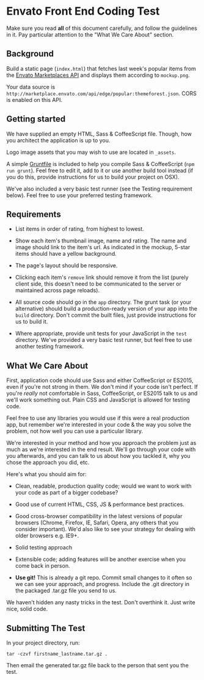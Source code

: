 # Envato Front End Coding Test

Make sure you read **all** of this document carefully, and follow the guidelines in it. Pay particular attention to the "What We Care About" section.

## Background

Build a static page (`index.html`) that fetches last week's popular items from the [Envato Marketplaces API](http://marketplace.envato.com/api/documentation) and displays them according to `mockup.png`.

Your data source is `http://marketplace.envato.com/api/edge/popular:themeforest.json`. CORS is enabled on this API.

## Getting started

We have supplied an empty HTML, Sass & CoffeeScript file. Though, how you architect the application is up to you.

Logo image assets that you may wish to use are located in `_assets`.

A simple [Gruntfile](http://gruntjs.com/getting-started) is included to help you compile Sass & CoffeeScript (`npm run grunt`). Feel free to edit it, add to it or use another build tool instead (if you do this, provide instructions for us to build your project on OSX).

We've also included a very basic test runner (see the Testing requirement below). Feel free to use your preferred testing framework.

## Requirements

- List items in order of rating, from highest to lowest.

- Show each item's thumbnail image, name and rating. The name and image should link to the item's url. As indicated in the mockup, 5-star items should have a yellow background.

- The page's layout should be responsive.

- Clicking each item's `remove` link should remove it from the list (purely client side, this doesn't need to be communicated to the server or maintained across page reloads).

- All source code should go in the `app` directory. The grunt task (or your alternative) should build a production-ready version of your app into the `build` directory. Don't commit the built files, just provide instructions for us to build it. 

- Where appropriate, provide unit tests for your JavaScript in the `test` directory. We've provided a very basic test runner, but feel free to use another testing framework. 

## What We Care About

First, application code should use Sass and either CoffeeScript or ES2015, even if you're not strong in them. We don't mind if your code isn't perfect. If you're *really* not comfortable in Sass, CoffeeScript, or ES2015 talk to us and we'll work something out. Plain CSS and JavaScript is allowed for testing code.

Feel free to use any libraries you would use if this were a real production app, but remember we're interested in your code & the way you solve the problem, not how well you can use a particular library.

We're interested in your method and how you approach the problem just as much as we're interested in the end result. We'll go through your code with you afterwards, and you can talk to us about how you tackled it, why you chose the approach you did, etc.

Here's what you should aim for:

- Clean, readable, production quality code; would we want to work with your code as part of a bigger codebase?

- Good use of current HTML, CSS, JS & performance best practices.

- Good cross-browser compatibility in the latest versions of popular browsers (Chrome, Firefox, IE, Safari, Opera, any others that you consider important). We'd also like to see your strategy for dealing with older browsers e.g. IE9+.

- Solid testing approach

- Extensible code; adding features will be another exercise when you come back in person.

- **Use git!** This is already a git repo. Commit small changes to it often so we can see your approach, and progress. Include the .git directory in the packaged .tar.gz file you send to us.

We haven't hidden any nasty tricks in the test. Don't overthink it. Just write nice, solid code.

## Submitting The Test

In your project directory, run:

```
tar -czvf firstname_lastname.tar.gz .
```

Then email the generated tar.gz file back to the person that sent you the test.
